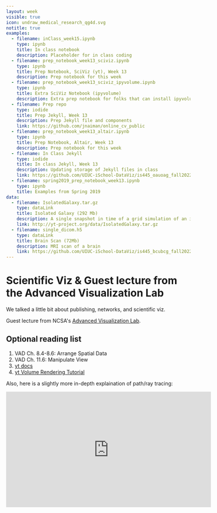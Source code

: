 ```yaml
---
layout: week
visible: true
icon: undraw_medical_research_qg4d.svg
notitle: true
examples:
  - filename: inClass_week15.ipynb
    type: ipynb
    title: In class notebook
    description: Placeholder for in class coding
  - filename: prep_notebook_week13_sciviz.ipynb
    type: ipynb
    title: Prep Notebook, SciViz (yt), Week 13
    description: Prep notebook for this week
  - filename: prep_notebook_week13_sciviz_ipyvolume.ipynb
    type: ipynb
    title: Extra SciViz Notebook (ipyvolume)
    description: Extra prep notebook for folks that can install ipyvolume
  - filename: Prep repo
    type: iodide
    title: Prep Jekyll, Week 13
    description: Prep Jekyll file and components
    link: https://github.com/jnaiman/online_cv_public
  - filename: prep_notebook_week13_altair.ipynb
    type: ipynb
    title: Prep Notebook, Altair, Week 13
    description: Prep notebook for this week
  - filename: In Class Jekyll
    type: iodide
    title: In class Jekyll, Week 13
    description: Updating storage of Jekyll files in class
    link: https://github.com/UIUC-iSchool-DataViz/is445_oauoag_fall2022/tree/master/week13/inClass
  - filename: spring2019_prep_notebook_week13.ipynb
    type: ipynb
    title: Examples from Spring 2019
data:
  - filename: IsolatedGalaxy.tar.gz
    type: dataLink
    title: Isolated Galaxy (292 Mb)
    description: A single snapshot in time of a grid simulation of an isolated galaxy 
    link: http://yt-project.org/data/IsolatedGalaxy.tar.gz
  - filename: single_dicom.h5
    type: dataLink
    title: Brain Scan (72Mb)
    description: MRI scan of a brain
    link: https://github.com/UIUC-iSchool-DataViz/is445_bcubcg_fall2022/raw/main/data/single_dicom.h5
---
```


# Scientific Viz & Guest lecture from the Advanced Visualization Lab 

We talked a little bit about publishing, networks, and scientific viz.

Guest lecture from NCSA's [Advanced Visualization Lab](https://avl.ncsa.illinois.edu/).

<!--
# Resources

## Data and Python Libs

 1. Download and unzip [this set of files here (galaxyFiles.zip, 77M)](galaxyFiles.zip)
 2. Make note of where this unzips -- this is where `solverlibs.py` gets unpacked.

 3. We'll also be using the <a href="http://yt-project.org/data/IsolatedGalaxy.tar.gz" download>Isolated Galaxy dataset (292 Mb)</a> dataset for sci viz today
 4. We'll also also be using <a href="https://uiuc-ischool-dataviz.github.io/spring2019online/week05/data/single_dicom.h5" download>this brain scan data (72Mb)</a>
-->


 

## Optional reading list

 1. VAD Ch. 8.4-8.6: Arrange Spatial Data 
 2. VAD Ch. 11.6: Manipulate View 
 3. <a href="https://yt-project.org/">yt docs</a>  
 4. <a href="https://yt-project.org/doc/visualizing/volume_rendering.html">yt Volume Rendering Tutorial</a>
 
Also, here is a slightly more in-depth explaination of path/ray tracing:

<iframe width="560" height="315" src="https://www.youtube.com/embed/frLwRLS_ZR0" frameborder="0" allow="accelerometer; autoplay; clipboard-write; encrypted-media; gyroscope; picture-in-picture" allowfullscreen></iframe>
